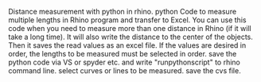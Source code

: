 Distance measurement with python in rhino. 
python Code to measure multiple lengths in Rhino program and transfer to Excel.
You can use this code when you need to measure more than one distance in Rhino (if it will take a long time). It will also write the distance to the center of the objects. Then it saves the read values ​​as an excel file. If the values ​​are desired in order, the lengths to be measured must be selected in order.
save the python code via VS or spyder etc. and write "runpythonscript" to rhino command line. 
select curves or lines to be measured.
save the cvs file. 
